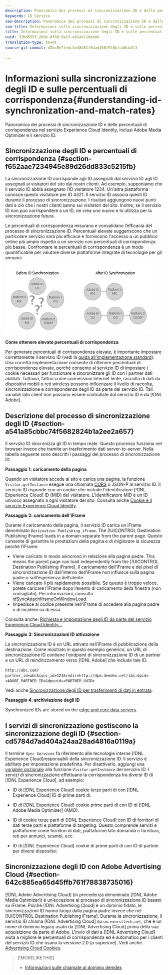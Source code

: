 ```yaml
---
description: Panoramica dei processi di sincronizzazione ID e delle percentuali di corrispondenza nel servizio Experience Cloud Identity, inclusi Adobe Media Optimizer e il servizio ID.
keywords: ID Service
seo-description: Panoramica dei processi di sincronizzazione ID e delle percentuali di corrispondenza nel servizio Experience Cloud Identity, inclusi Adobe Media Optimizer e il servizio ID.
seo-title: Informazioni sulla sincronizzazione degli ID e sulle percentuali di corrispondenza
title: Informazioni sulla sincronizzazione degli ID e sulle percentuali di corrispondenza
uuid: 31bd655f-2b9e-4f8d-9a1f-e81a6110eda8
translation-type: tm+mt
source-git-commit: d2bc0e7fedc4e48d51f5dad158f9f8bfcb0cb4f3

---
```



# Informazioni sulla sincronizzazione degli ID e sulle percentuali di corrispondenza{#understanding-id-synchronization-and-match-rates}

Panoramica dei processi di sincronizzazione ID e delle percentuali di corrispondenza nel servizio Experience Cloud Identity, inclusi Adobe Media Optimizer e il servizio ID.

## Sincronizzazione degli ID e percentuali di corrispondenza {#section-f652aae7234945e89d26dd833c5215fb}

La sincronizzazione ID corrisponde agli ID assegnati dal servizio ID agli ID assegnati ai visitatori del sito dai nostri clienti. Ad esempio, supponiamo che il servizio ID abbia assegnato l’ID visitatore 1234. Un&#39;altra piattaforma conosce questo visitatore per ID 4321. Il servizio ID associa questi ID durante il processo di sincronizzazione. I risultati aggiungono nuovi punti dati a ciò che i nostri clienti sanno sui visitatori del sito. Inoltre, se il servizio ID non può corrispondere a un ID, ne crea uno nuovo e lo utilizza per la sincronizzazione futura.

Le percentuali di corrispondenza misurano e convalidano l’efficacia del processo di sincronizzazione ID. Percentuali elevate suggeriscono che un particolare servizio sarà più efficace e forniscono l&#39;accesso a un pubblico online più ampio rispetto a un servizio con percentuali di corrispondenza più basse. Confrontare le percentuali di corrispondenza è un modo quantificabile per valutare diverse piattaforme integrate di tecnologie per gli annunci.

![](assets/idsync2.png)

**Come ottenere elevate percentuali di corrispondenza**

Per generare percentuali di corrispondenza elevate, è importante impostare correttamente il servizio ID (vedi la [guida all&#39;implementazione standard](../implementation-guides/standard.md#concept-89cd0199a9634fc48644f2d61e3d2445)). Una corretta implementazione consente di ottenere percentuali di corrispondenza elevate, perché consente al servizio ID di impostare i cookie necessari per funzionare e sincronizzare gli ID con i partner dati abilitati. Tuttavia, fattori come connessioni Internet lente, raccolta di dati da dispositivi mobili o reti wireless possono influenzare il livello di raccolta, sincronizzazione e corrispondenza degli ID da parte del servizio ID. Tali variabili lato client non possono essere controllate dal servizio ID e da [!DNL Adobe].

## Descrizione del processo di sincronizzazione degli ID {#section-a541a85cbbc74f5682824b1a2ee2a657}

Il servizio ID sincronizza gli ID in tempo reale. Questo processo funziona nel browser invece che tramite un trasferimento dati server-to-server. Nella tabella seguente sono descritti i passaggi del processo di sincronizzazione ID.

**Passaggio 1: caricamento della pagina**

Quando un visitatore accede al sito e carica una pagina, la funzione `Visitor.getInstance` esegue una chiamata [CORS](../reference/cors.md#concept-6c280446990d46d88ba9da15d2dcc758) o JSON-P al servizio ID. Il servizio ID risponde con un cookie che include l&#39;identificatore [!DNL Experience Cloud] ID (MID) del visitatore. L&#39;identificatore MID è un ID univoco assegnato a ogni visitatore del sito. Consulta anche [Cookie e il servizio Experience Cloud Identity](../introduction/cookies.md).

**Passaggio 2: caricamento dell&#39;iFrame**

Durante il caricamento della pagina, il servizio ID carica un iFrame denominato *`Destination Publishing iFrame`*. The [!UICONTROL Destination Publishing iFrame] loads in a domain separate from the parent page. Questo consente di garantire le prestazioni della pagina e di migliorare la sicurezza perché l’iFrame:

* Viene caricato in modo asincrono in relazione alla pagina padre. This means the parent page can load independently from the [!UICONTROL Destination Publishing iFrame]. Il caricamento dell’iFrame e dei pixel di sincronizzazione ID dall’interno dell’iFrame non influisce sulla pagina padre o sull’esperienza dell’utente.
* Viene caricato il più rapidamente possibile. Se questo è troppo veloce, potete caricare l’iFrame dopo l’evento di caricamento della finestra (non consigliato). Per informazioni, consulta [idSyncAttachIframeOnWindowLoad](../library/function-vars/idsyncattachiframeonwindowload.md#reference-b86b7112e0814a4c82c4e24c158508f4).
* Impedisce al codice presente nell&#39;iFrame di accedere alla pagina padre o di incidere su di essa.

Consulta anche: [Richiesta e impostazione degli ID da parte del servizio Experience Cloud Identity...](../introduction/id-request.md#concept-2caacebb1d244402816760e9b8bcef6a).

**Passaggio 3: Sincronizzazioni ID attivazione**

La sincronizzazione ID è un URL attivato nell’iFrame di pubblicazione della destinazione. Come mostrato in questo esempio generico, un URL di sincronizzazione ID contiene l&#39;endpoint di sincronizzazione ID di un partner e un URL di reindirizzamento verso [!DNL Adobe] che include tale ID.

`http://abc.com?partner_id=abc&sync_id=123&redir=http://dpm.demdex.net/ibs:dpid=<ADOBE_PARTNER_ID>&dpuuid=<PARTNER_UUID>`

Vedi anche [Sincronizzazione degli ID per trasferimenti di dati in entrata](https://docs.adobe.com/content/help/it-IT/audience-manager/user-guide/implementation-integration-guides/sending-audience-data/batch-data-transfer-process/id-sync-http.html).

**Passaggio 4: archiviazione degli ID**

Synchronized IDs are stored on the [edge and core data servers](https://docs.adobe.com/content/help/en/audience-manager/user-guide/reference/system-components/components-edge.html).

## I servizi di sincronizzazione gestiscono la sincronizzazione degli ID {#section-cd5784d7ad404a24aa28ad4816a0119a}

Il termine *`Sync Services`* fa riferimento alle tecnologie interne [!DNL Experience Cloud]responsabili della sincronizzazione ID. Il servizio è abilitato per impostazione predefinita. Per disattivarlo, aggiungi una [variabile opzionale](../library/function-vars/disableidsync.md#reference-589d6b489ac64eddb5a7ff758945e414) alla funzione `Visitor.getInstance` del servizio ID. I servizi di sincronizzazione effettuano la corrispondenza tra diversi ID di [!DNL Experience Cloud], ad esempio:

* ID di [!DNL Experience Cloud] cookie terze parti di con [!DNL Experience Cloud] ID di prime parti di.

* ID di [!DNL Experience Cloud] cookie prime parti di con ID di [!DNL Adobe Media Optimizer] (AMO).

* ID di cookie terze parti di [!DNL Experience Cloud] con ID di fornitori di dati terze parti e piattaforme di targeting. Questo comprende servizi e piattaforme come fornitori di dati, piattaforme lato domanda o fornitura, reti per annunci, scambi, ecc.
* ID di [!DNL Experience Cloud] cookie di prime parti di con ID di partner per diversi dispositivi.

## Sincronizzazione degli ID con Adobe Advertising Cloud {#section-642c885ea65d45ffb761f78838735016}

[!DNL Adobe Advertising Cloud] (in precedenza denominato [!DNL Adobe Media Optimizer]) è un’eccezione al processo di sincronizzazione ID basato su iFrame. Poiché [!DNL Advertising Cloud] è un dominio fidato, le sincronizzazioni ID hanno luogo dalla pagina padre invece che nel [!UICONTROL Destination Publishing iFrame]. Durante la sincronizzazione, il servizio ID chiama [!DNL Advertising Cloud] su `cm.eversttech.net`, che è un nome di dominio legacy usato da [!DNL Advertising Cloud] prima della sua acquisizione da parte di Adobe. L&#39;invio di dati a [!DNL Advertising Cloud] aiuta a migliore le percentuali di corrispondenza ed è automatico per i clienti del servizio ID che usano la versione 2.0 (o superiore). Vedi anche [Advertising Cloud Cookies](https://docs.adobe.com/content/help/en/core-services/interface/ec-cookies/cookies-advertising-cloud.html).

>[!MORELIKETHIS]
>
>* [Informazioni sulle chiamate al dominio demdex](https://docs.adobe.com/content/help/en/audience-manager/user-guide/reference/demdex-calls.html)

